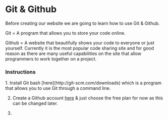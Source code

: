 Git & Github
============

Before creating our website we are going to learn how to use Git & Github.

Git = A program that allows you to store your code online.

Github = A website that beautifully shows your code to everyone or just 
         yourself. Currently it is the most popular code sharing site and for
         good reason as there are many useful capabilities on the site that 
         allow programmers to work together on a project.
         
<h3>Instructions</h3>
1. Install Git bash [here](http://git-scm.com/downloads) which is a program 
   that allows you to use Git through a command line.

2. Create a Github account [here](https://github.com/join) & just choose the
   free plan for now as this can be changed later.

3.